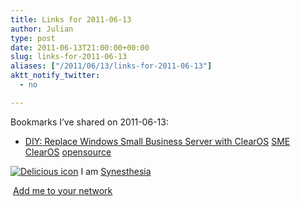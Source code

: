 ```yaml
---
title: Links for 2011-06-13
author: Julian
type: post
date: 2011-06-13T21:00:00+00:00
slug: links-for-2011-06-13 
aliases: ["/2011/06/13/links-for-2011-06-13"]
aktt_notify_twitter:
  - no

---
```

Bookmarks I&#8217;ve shared on 2011-06-13:

  * [DIY: Replace Windows Small Business Server with ClearOS][1] 
    [SME][2] [ClearOS][3] [opensource][4] </li> </ul> 
    
    <p class="deliciouslink">
      <a href="https://del.icio.us/synesthesia" title="See all my bookmarks on del.icio.us"><img src="https://www.synesthesia.co.uk/images/deliciousicon.jpg" alt="Delicious icon" /></a>&nbsp;I am <a href="https://del.icio.us/synesthesia" title="See all my bookmarks on del.icio.us">Synesthesia</a>
    </p>
    
    <p class="deliciouslink">
      <a href="https://del.icio.us/network?add=synesthesia" title="Add me to your del.icio.us network"><img src="https://www.synesthesia.co.uk/images/add.gif" alt="" /></a>&nbsp;<a href="https://del.icio.us/network?add=synesthesia" title="Add me to your del.icio.us network">Add me to your network</a>
    </p>

 [1]: https://www.techrepublic.com/blog/doityourself-it-guy/diy-replace-windows-small-business-server-with-clearos/398?tag=nl.e040
 [2]: https://www.delicious.com/synesthesia/SME
 [3]: https://www.delicious.com/synesthesia/ClearOS
 [4]: https://www.delicious.com/synesthesia/opensource